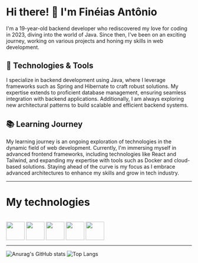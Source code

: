 # Hi there! 👋 I'm Finéias Antônio

I'm a 19-year-old backend developer who rediscovered my love for coding in 2023, diving into the world of Java. Since then, I've been on an exciting journey, working on various projects and honing my skills in web development.

## 🔧 Technologies & Tools

I specialize in backend development using Java, where I leverage frameworks such as Spring and Hibernate to craft robust solutions. My expertise extends to proficient database management, ensuring seamless integration with backend applications. Additionally, I am always exploring new architectural patterns to build scalable and efficient backend systems.

## 📚 Learning Journey

My learning journey is an ongoing exploration of technologies in the dynamic field of web development. Currently, I'm immersing myself in advanced frontend frameworks, including technologies like React and Tailwind, and expanding my expertise with tools such as Docker and cloud-based solutions. Staying ahead of the curve is my focus as I embrace advanced architectures to enhance my skills and grow in tech industry.

---

# My technologies

<div style="display: inline-block;"><br>
  <img align="center" width=50 height=50 src="https://cdn.jsdelivr.net/gh/devicons/devicon@latest/icons/java/java-original.svg" />
  <img align="center" width=50 height=50 src="https://cdn.jsdelivr.net/gh/devicons/devicon@latest/icons/spring/spring-original.svg" />
  <img align="center" width=50 height=50 src="https://cdn.jsdelivr.net/gh/devicons/devicon@latest/icons/hibernate/hibernate-original.svg" />
  <img align="center" width=50 height=50 src="https://cdn.jsdelivr.net/gh/devicons/devicon@latest/icons/mongodb/mongodb-original.svg" />
  <img align="center" width=50 height=50 src="https://cdn.jsdelivr.net/gh/devicons/devicon@latest/icons/postgresql/postgresql-original.svg" />
          
</div>

---

![Anurag's GitHub stats](https://github-readme-stats.vercel.app/api?username=FineiasAntonio&show_icons=true&theme=radical)
![Top Langs](https://github-readme-stats.vercel.app/api/top-langs/?username=FineiasAntonio&layout=compact&theme=radical)
